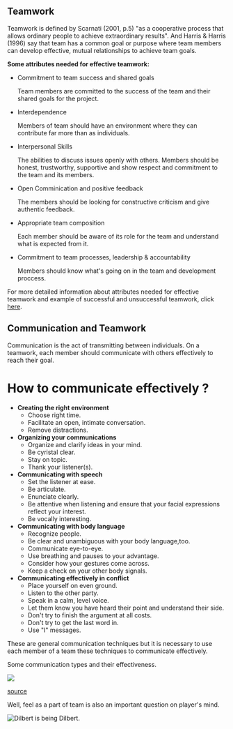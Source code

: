 ## Teamwork

Teamwork is defined by Scarnati (2001, p.5) "as a cooperative process that allows ordinary people to achieve extraordinary results". And Harris & Harris (1996) say that team has a common goal or purpose where team members can develop effective, mutual relationships to achieve team goals. 

**Some attributes needed for effective teamwork:**

* Commitment to team success and shared goals

	Team members are committed to the success of the team and their shared goals for the project.
	
* Interdependence

	Members of team should have an environment where they can contribute far more than as individuals.
	
* Interpersonal Skills
	
	The abilities to discuss issues openly with others. Members should be honest, trustworthy, supportive and show respect and commitment to the team and its members.
	
* Open Comminication and positive feedback

	The members should be looking for constructive criticism and give authentic feedback.
	
* Appropriate team composition
	
	Each member should be aware of its role for the team and understand what is expected from it.

* Commitment to team processes, leadership & accountability

	Members should know what's going on in the team and development proccess.
	
For more detailed information about attributes needed for effective teamwork and example of successful and unsuccessful teamwork, click [here](http://www.unice.fr/crookall-cours/teams/docs/team%20Successful%20teamwork.pdf).

## Communication and Teamwork

Communication is the act of transmitting between individuals. On a teamwork, each member should communicate with others effectively to reach their goal.

# How to communicate effectively ?

* **Creating the right environment**
	* Choose right time.
	* Facilitate an open, intimate conversation.
	* Remove distractions.
* **Organizing your communications**
	* Organize and clarify ideas in your mind.		
	* Be cyristal clear.
	* Stay on topic.
	* Thank your listener(s).
* **Communicating with speech**
  	* Set the listener at ease.
  	* Be articulate.
  	* Enunciate clearly.
  	* Be attentive when listening and ensure that your facial expressions reflect your interest.
  	* Be vocally interesting.
* **Communicating with body language**
  	* Recognize people.
  	* Be clear and unambiguous with your body language,too.
  	* Communicate eye-to-eye.
  	* Use breathing and pauses to your advantage.
  	* Consider how your gestures come across.
  	* Keep a check on your other body signals.
* **Communicating effectively in conflict**
  	* Place yourself on even ground.
  	* Listen to the other party.
  	* Speak in a calm, level voice.
  	* Let them know you have heard their point and understand their side.
  	* Don't try to finish the argument at all costs.
  	* Don't try to get the last word in.
  	* Use "I" messages.
  	
These are general communication techniques but it is necessary to use each member of a team these techniques to communicate effectively.

Some communication types and their effectiveness.

![](http://agilemodeling.com/images/communicationModes.gif)

[source](http://www.wikihow.com/Communicate-Effectively)	

Well, feel as a part of team is also an important question on player's mind.

![Dilbert is being Dilbert.](https://www.citrix.com/blogs/wp-content/uploads/2010/11/Citrix_iPad+Strip+_Final.jpg)